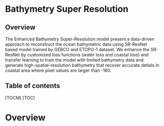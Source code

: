 # Bathymetry Super Resolution
## Overview
The Enhanced Bathymetry Super-Resolution model present a data-driven approach to reconstruct the ocean bathymetric data using SR-ResNet based model trained by GEBCO and
ETOPO-1 dataset. We enhance the SR-ResNet by customized loss functions (water loss and coastal loss) and transfer learning to train the model with limited bathymetry data and generate high-spatial-resolution bathymetry that recover accurate detials in coastal area where pixel values are larger than -160. 

## Table of contents
[TOCM]
[TOC]
# Overview

